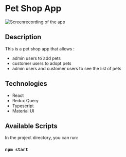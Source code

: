 # Pet Shop App

![Screenrecording of the app](client/petshop-app.gif)

## Description

This is a pet shop app that allows :
- admin users to add pets
- customer users to adopt pets
- admin users and customer users to see the list of pets

## Technologies
- React
- Redux Query
- Typescript
- Material UI

## Available Scripts

In the project directory, you can run:

### `npm start`


